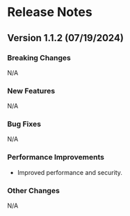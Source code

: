 # Release Notes

## Version 1.1.2 (07/19/2024)

### Breaking Changes

N/A

### New Features

N/A

### Bug Fixes

N/A

### Performance Improvements

- Improved performance and security.

### Other Changes

N/A
